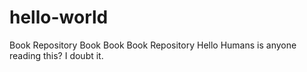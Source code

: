 # hello-world
Book Repository Book Book Book Repository
Hello Humans is anyone reading this? I doubt it. 

